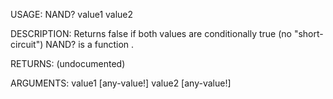 USAGE:
     NAND? value1 value2 

DESCRIPTION:
     Returns false if both values are conditionally true (no "short-circuit")
     NAND? is a function .

RETURNS:
    (undocumented)

ARGUMENTS:
    value1 [any-value!]
    value2 [any-value!]
